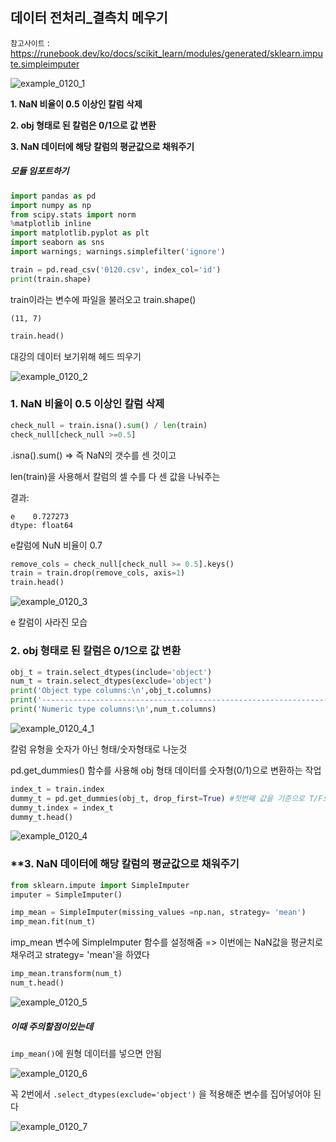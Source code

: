 ## 데이터 전처리_결측치 메우기

`참고사이트` : https://runebook.dev/ko/docs/scikit_learn/modules/generated/sklearn.impute.simpleimputer

![example_0120_1](https://user-images.githubusercontent.com/87743473/150446189-4cd93748-44ec-4121-8903-67c49a16debb.png)

 

**1. NaN 비율이 0.5 이상인 칼럼 삭제**

**2. obj 형태로 된 칼럼은 0/1으로 값 변환**

**3. NaN 데이터에 해당 칼럼의 평균값으로 채워주기**

 

##### 모듈 임포트하기

```python
import pandas as pd
import numpy as np
from scipy.stats import norm
%matplotlib inline
import matplotlib.pyplot as plt
import seaborn as sns
import warnings; warnings.simplefilter('ignore')
```


```python
train = pd.read_csv('0120.csv', index_col='id')
print(train.shape)
```

train이라는 변수에 파일을 불러오고 train.shape()

    (11, 7)

```python
train.head()
```

대강의 데이터 보기위해 헤드 띄우기

![example_0120_2](https://user-images.githubusercontent.com/87743473/150446190-3d0ac17d-2c92-43eb-8a60-86053b25cd84.png)

  

 

###  **1. NaN 비율이 0.5 이상인 칼럼 삭제**


```python
check_null = train.isna().sum() / len(train)
check_null[check_null >=0.5]
```

.isna().sum() => 즉 NaN의 갯수를 센 것이고 

len(train)을 사용해서 칼럼의 셀 수를 다 센 값을 나눠주는

결과:


    e    0.727273
    dtype: float64

e칼럼에 NuN 비율이 0.7

 

 

 


```python
remove_cols = check_null[check_null >= 0.5].keys()
train = train.drop(remove_cols, axis=1)
train.head()
```

![example_0120_3](https://user-images.githubusercontent.com/87743473/150446191-1c22d1c1-757f-4350-818f-8fb822a56f77.png)

e 칼럼이 사라진 모습

  

###   **2. obj 형태로 된 칼럼은 0/1으로 값 변환**


```python
obj_t = train.select_dtypes(include='object')
num_t = train.select_dtypes(exclude='object')
print('Object type columns:\n',obj_t.columns)
print('---------------------------------------------------------------------------------')
print('Numeric type columns:\n',num_t.columns)
```

![example_0120_4_1](https://user-images.githubusercontent.com/87743473/150446181-2279ae4b-42c0-4fbc-937e-14b30ec980f2.png)

 

 칼럼 유형을 숫자가 아닌 형태/숫자형태로 나눈것

pd.get_dummies() 함수를 사용해 obj 형태 데이터를 숫자형(0/1)으로 변환하는 작업

```python
index_t = train.index
dummy_t = pd.get_dummies(obj_t, drop_first=True) #첫번째 값을 기준으로 T/F으로 나눔
dummy_t.index = index_t
dummy_t.head()
```

![example_0120_4](https://user-images.githubusercontent.com/87743473/150446193-0da8362a-0198-4a20-bfd3-bf508af34750.png)



 

 

###   **3. NaN 데이터에 해당 칼럼의 평균값으로 채워주기


```python
from sklearn.impute import SimpleImputer
imputer = SimpleImputer()
```


```python
imp_mean = SimpleImputer(missing_values =np.nan, strategy= 'mean')
imp_mean.fit(num_t)
```

imp_mean 변수에 SimpleImputer 함수를 설정해줌 => 이번에는 NaN값을 평균치로 채우려고 strategy= 'mean'을 하였다


```python
imp_mean.transform(num_t)
num_t.head()
```

![example_0120_5](https://user-images.githubusercontent.com/87743473/150446184-a2a1f09b-6f6b-4386-abfd-1b3339f4524b.png)

 

 

 

##### 이때 주의할점이있는데

`imp_mean()`에 원형 데이터를 넣으면 안됨 

![example_0120_6](https://user-images.githubusercontent.com/87743473/150446186-d03418ac-adc5-45fe-952a-05f32e2eef80.png)



꼭 2번에서 `.select_dtypes(exclude='object')` 을 적용해준 변수를 집어넣어야 된다

![example_0120_7](https://user-images.githubusercontent.com/87743473/150446187-e880a6b1-9c29-4fc5-8407-1e94d4bafb11.png)
